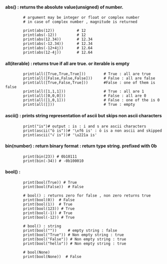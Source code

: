 #### abs() : returns the absolute value(unsigned) of number.

            # argument may be integer or float or complex number
            # in case of complex number , magnitude is returned

            print(abs(12))          # 12
            print(abs(-12))         # 12
            print(abs(12.34))       # 12.34
            print(abs(-12.34))      # 12.34
            print(abs(-12+4j))      # 12.64
            print(abs(12-4j))       # 12.64
            
#### all(iterable) : returns true if all are true. or iterable is empty 

            print(all([True,True,True]))        # True : all are true
            print(all([False,False,False]))     # False : all are false
            print(all([True,False,True]))       #False : one of them is false
            print(all([1,1,1]))                 # True : all are 1
            print(all([0,0,0]))                 # False : all are 0
            print(all([1,0,1]))                 # False : one of the is 0
            print(all([]))                      # True : empty



#### ascii() : prints string representation of ascii but skips non ascii characters


            print("is")# output : is : i and s are ascii characters
            print(ascii("ö is"))# '\xf6 is' : ö is a non ascii and skipped
            print(ascii("√ is"))# '\u221a is' 


#### bin(number) : return binary format : return type string. prefixed with 0b

            print(bin(23)) # 0b10111
            print(bin(-34)) # -0b100010
            

#### bool() : 

            print(bool(True)) # True
            print(bool(False))  # False

            # bool() : returns zero for false , non zero returns true
            print(bool(0))  # False
            print(bool(1))  # True
            print(bool(123)) # True
            print(bool(-1)) # True
            print(bool(-12)) # True

            # bool() : string
            print(bool(""))     # empty string : false
            print(bool("True")) # Non empty string : true
            print(bool("False")) # Non empty string : true
            print(bool("hello")) # Non empty string : true

            # bool(None)
            print(bool(None))  # False

